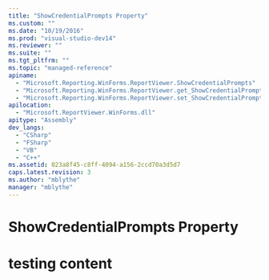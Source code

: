 ```yaml
---
title: "ShowCredentialPrompts Property"
ms.custom: ""
ms.date: "10/19/2016"
ms.prod: "visual-studio-dev14"
ms.reviewer: ""
ms.suite: ""
ms.tgt_pltfrm: ""
ms.topic: "managed-reference"
apiname: 
  - "Microsoft.Reporting.WinForms.ReportViewer.ShowCredentialPrompts"
  - "Microsoft.Reporting.WinForms.ReportViewer.get_ShowCredentialPrompts"
  - "Microsoft.Reporting.WinForms.ReportViewer.set_ShowCredentialPrompts"
apilocation: 
  - "Microsoft.ReportViewer.WinForms.dll"
apitype: "Assembly"
dev_langs: 
  - "CSharp"
  - "FSharp"
  - "VB"
  - "C++"
ms.assetid: 023a8f45-c8ff-4094-a156-2ccd70a3d5d7
caps.latest.revision: 3
ms.author: "mblythe"
manager: "mblythe"
---
```

# ShowCredentialPrompts Property
# testing content